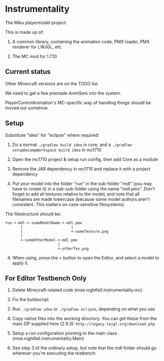 # Instrumentality
The Miku playermodel project.

This is made up of:

1. A common library, containing the animation code, PMX loader, PMX renderer for LWJGL, etc.

2. The MC mod for 1.7.10

## Current status

Other Minecraft versions are on the TODO list.

We need to get a few premade AnimSets into the system.

PlayerControlAnimation's MC-specific way of handling things should be moved out somehow.

## Setup

Substitute "idea" for "eclipse" where required:

1. Do a normal `./gradlew build idea` in core, and a `./gradlew setupDecompWorkspace build idea` in mc1710

2. Open the mc1710 project & setup run config, then add Core as a module

3. Remove the JAR dependency in mc1710 and replace it with a project dependency

4. Put your model into the folder "run" in the sub-folder "mdl"
   (you may have to create it) in a sub-sub-folder using the name "mdl.pmx".
   Don't forget to add all textures relative to the model, and note that all filenames are made lowercase
   (because some model authors aren't consistent. This matters on case-sensitive filesystems)

The filestructure should be:

    run-+-mdl-+-someModelName-+-mdl.pmx
           |                      |
           |                      +-someTexture.png
           |
           +-someOtherModel-+-mdl.pmx
                            |
                            +-otherTex.png

4. When using, press the = button to open the Editor,
   and select a model to apply it.

## For Editor Testbench Only

1. Delete Minecraft-related code (moe.nightfall.instrumentality.mc)

2. Fix the buildscript

3. Run `./gradlew idea` or `./gradlew eclipse`, depending on what you use

4. Copy native files into the working directory.
   You can get these from the main ZIP supplied here (2.9.3):
   `http://legacy.lwjgl.org/download.php`

5. Setup a run configuration pointing to the main class (moe.nightfall.instrumentality.Main)

6. See step 3 of the ordinary setup, but note that the mdl folder should go wherever you're executing the testbench
